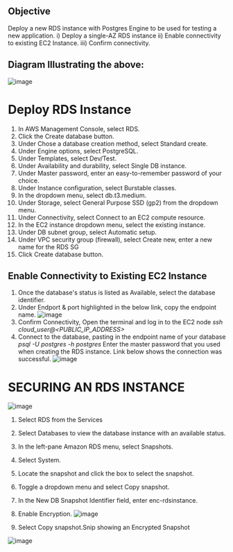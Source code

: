 ## Objective
Deploy a new RDS instance with Postgres Engine to be used for testing a new application. 
i) Deploy a single-AZ RDS instance
ii) Enable connectivity to existing EC2 Instance.
iii) Confirm connectivity.
## Diagram Illustrating the above:

![image](https://github.com/Irene890/Cloud-Tasks/assets/133228414/8d2747cd-1148-4413-b850-aef918f974e7)

# Deploy RDS Instance
1) In AWS Management Console, select RDS.
2) Click the Create database button.
3) Under Chose a database creation method, select Standard create.
4) Under Engine options, select PostgreSQL.
5) Under Templates, select Dev/Test.
6) Under Availability and durability, select Single DB instance.
7) Under Master password, enter an easy-to-remember password of your choice.
8) Under Instance configuration, select Burstable classes.
9) In the dropdown menu, select db.t3.medium.
10) Under Storage, select General Purpose SSD (gp2) from the dropdown menu.
11) Under Connectivity, select Connect to an EC2 compute resource.
12) In the EC2 instance dropdown menu, select the existing instance.
13) Under DB subnet group, select Automatic setup.
14) Under VPC security group (firewall), select Create new, enter a new name for the RDS SG
15) Click Create database button.

## Enable Connectivity to Existing EC2 Instance
1) Once the database's status is listed as Available, select the database identifier.
2) Under Endport & port highlighted in the below link, copy the endpoint name.
![image](https://github.com/Irene890/Cloud-Tasks/assets/133228414/f70f24ca-c750-4b0a-b8e8-b865cdb35ad2)
4) Confirm Connectivity, Open the terminal and log in to the EC2 node
_ssh cloud_user@<PUBLIC_IP_ADDRESS>_
5) Connect to the database, pasting in the endpoint name of your database
_psql -U postgres -h <endpoint name for the database> postgres_
Enter the master password that you used when creating the RDS instance. 
Link below shows the connection was successful.
![image](https://github.com/Irene890/Cloud-Tasks/assets/133228414/17cafc84-91fd-4cc2-8dc2-f5b15dd97970)

# SECURING AN RDS INSTANCE

![image](https://github.com/Irene890/Cloud-Tasks/assets/133228414/1ad5050e-c5c7-472a-8504-4e7cf5050913)

1) Select RDS from the Services
2) Select Databases to view the database instance with an available status.
3) In the left-pane Amazon RDS menu, select Snapshots.
4) Select System.
5) Locate the snapshot and click the box to select the snapshot.
6) Toggle a dropdown menu and select Copy snapshot.
7) In the New DB Snapshot Identifier field, enter enc-rdsinstance.
8) Enable Encryption.
![image](https://github.com/Irene890/Cloud-Tasks/assets/133228414/ec8b78ab-8149-480e-8fb3-bac37dc11657)

10) Select Copy snapshot.Snip showing an Encrypted Snapshot
    
![image](https://github.com/Irene890/Cloud-Tasks/assets/133228414/14f503bc-4cc5-4aec-a494-41a003a5c5c9)

